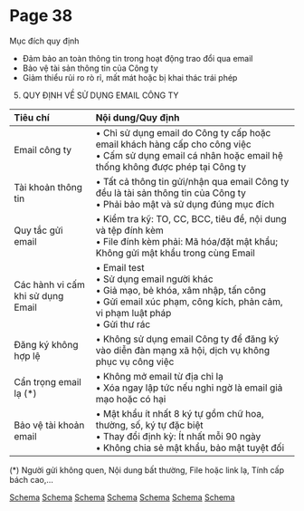 # Page 38

Mục đích quy định
- Đảm bảo an toàn thông tin trong hoạt động trao đổi qua email
- Bảo vệ tài sản thông tin của Công ty
- Giảm thiểu rủi ro rò rỉ, mất mát hoặc bị khai thác trái phép

5. QUY ĐỊNH VỀ SỬ DỤNG EMAIL CÔNG TY

| Tiêu chí                          | Nội dung/Quy định                                                                                                                                                                                                                                                                                                                       |
| :-------------------------------- | :-------------------------------------------------------------------------------------------------------------------------------------------------------------------------------------------------------------------------------------------------------------------------------------------------------------------------------------- |
| Email công ty                     | • Chỉ sử dụng email do Công ty cấp hoặc email khách hàng cấp cho công việc<br>• Cấm sử dụng email cá nhân hoặc email hệ thống không được phép tại Công ty                                                                                                                                                                                 |
| Tài khoản thông tin               | • Tất cả thông tin gửi/nhận qua email Công ty đều là tài sản thông tin của Công ty<br>• Phải bảo mật và sử dụng đúng mục đích                                                                                                                                                                                                            |
| Quy tắc gửi email                 | • Kiểm tra kỹ: TO, CC, BCC, tiêu đề, nội dung và tệp đính kèm<br>• File đính kèm phải: Mã hóa/đặt mật khẩu; Không gửi mật khẩu trong cùng Email                                                                                                                                                                                           |
| Các hành vi cấm khi sử dụng Email | • Email test<br>• Sử dụng email người khác<br>• Giả mạo, bẻ khóa, xâm nhập, tấn công<br>• Gửi email xúc phạm, công kích, phản cảm, vi phạm luật pháp<br>• Gửi thư rác                                                                                                                                                                      |
| Đăng ký không hợp lệ              | • Không sử dụng email Công ty để đăng ký vào diễn đàn mạng xã hội, dịch vụ không phục vụ công việc                                                                                                                                                                                                                                  |
| Cẩn trọng email lạ (*)            | • Không mở email từ địa chỉ lạ<br>• Xóa ngay lập tức nếu nghi ngờ là email giả mạo hoặc có hại                                                                                                                                                                                                                                       |
| Bảo vệ tài khoản email            | • Mật khẩu ít nhất 8 ký tự gồm chữ hoa, thường, số, ký tự đặc biệt<br>• Thay đổi định kỳ: Ít nhất mỗi 90 ngày<br>• Không chia sẻ mật khẩu, bảo mật tuyệt đối                                                                                                                                                                              |

(*) Người gửi không quen, Nội dung bất thường, File hoặc link lạ, Tính cấp bách cao,...

[Schema](page_38_img_0.png)
[Schema](page_38_img_1.png)
[Schema](page_38_img_2.png)
[Schema](page_38_img_3.png)
[Schema](page_38_img_4.png)
[Schema](page_38_img_5.png)
[Schema](page_38_img_6.png)
